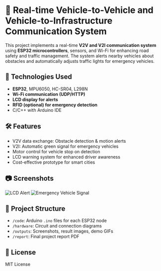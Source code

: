 
# 🚗 Real-time Vehicle-to-Vehicle and Vehicle-to-Infrastructure Communication System

This project implements a real-time **V2V and V2I communication system** using **ESP32 microcontrollers**, sensors, and Wi-Fi for enhancing road safety and traffic management. The system alerts nearby vehicles about obstacles and automatically adjusts traffic lights for emergency vehicles.

## 📡 Technologies Used

- **ESP32**, MPU6050, HC-SR04, L298N
- **Wi-Fi communication (UDP/HTTP)**
- **LCD display for alerts**
- **RFID (optional) for emergency detection**
- C/C++ with Arduino IDE

## 🛠️ Features

- V2V data exchange: Obstacle detection & motion alerts
- V2I: Automatic green signal for emergency vehicles
- Motor control for vehicle stop on detection
- LCD warning system for enhanced driver awareness
- Cost-effective prototype for smart cities

## 📷 Screenshots

![LCD Alert](outputs/lcd_display.png)
![Emergency Vehicle Signal](outputs/emergency_signal.gif)

## 📁 Project Structure

- `/code`: Arduino `.ino` files for each ESP32 node
- `/hardware`: Circuit and connection diagrams
- `/outputs`: Screenshots, result images, demo GIFs
- `/report`: Final project report PDF


## 📄 License
MIT License
